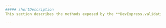 ```yaml
---
##### shortDescription
This section describes the methods exposed by the **DevExpress.validationEngine** namespace.

---
```

